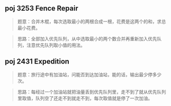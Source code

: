 ## poj 3253 Fence Repair
>题意：合并木棍，每次选取最小的两根合成一根，花费是这两个的和，求总最小花费。

>思路：全部加入优先队列，从中选取最小的两个数合并再重新加入优先队列，注意优先队列取小值的用法。

## poj 2431 Expedition
>题意：旅行途中有加油站，问能否到达加油站，能的话，输出最少停多少次。

>思路：每经过一个加油站就把油量丢到优先队列里，走不到了就从优先队列里取值，队列空了还走不到就走不到，每次取值就是停了一次加油。
